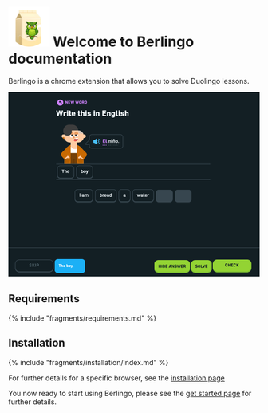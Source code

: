 ﻿# <img src="./images/logo.png" style="height: 80px; width: auto;"> Welcome to Berlingo documentation

Berlingo is a chrome extension that allows you to solve Duolingo lessons.

![solving-duolingo](./images/solving-duolingo.png)

## Requirements

{% include "fragments/requirements.md" %}

## Installation

{% include "fragments/installation/index.md" %}

For further details for a specific browser, see the [installation page](./installation.md)

You now ready to start using Berlingo, please see the [get started page](./get-started.md) for further details.
